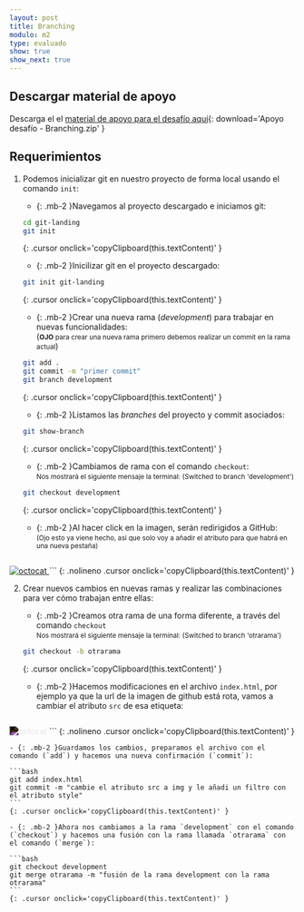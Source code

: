 ```yaml
---
layout: post
title: Branching
modulo: m2
type: evaluado
show: true
show_next: true
---
```


## Descargar material de apoyo

Descarga el el [material de apoyo para el desafío aquí](apoyo-desafio-evaluado-branching.zip){: download='Apoyo desafío - Branching.zip' }


## Requerimientos

1. Podemos inicializar git en nuestro proyecto de forma local usando el comando `init`:

	- {: .mb-2 }Navegamos al proyecto descargado e iniciamos git:

	```bash
	cd git-landing
	git init
	```
	{: .cursor onclick='copyClipboard(this.textContent)' }

	- {: .mb-2 }Inicilizar git en el proyecto descargado:

	```bash
	git init git-landing
	```
	{: .cursor onclick='copyClipboard(this.textContent)' }

	- {: .mb-2 }Crear una nueva rama (*development*) para trabajar en nuevas funcionalidades:<br>(<small class="text-warning"><strong>OJO</strong> para crear una nueva rama primero debemos realizar un commit en la rama actual</small>)
	
	```bash
	git add .
	git commit -m "primer commit"
	git branch development
	```
	{: .cursor onclick='copyClipboard(this.textContent)' }

	- {: .mb-2 }Listamos las *branches* del proyecto y commit asociados:

	```bash
	git show-branch
	```
	{: .cursor onclick='copyClipboard(this.textContent)' }

	- {: .mb-2 }Cambiamos de rama con el comando `checkout`:<br><small>Nos mostrará el siguiente mensaje la terminal: (<span class="text-light">Switched to branch 'development'</span>)</small>

	```bash
	git checkout development
	```
	{: .cursor onclick='copyClipboard(this.textContent)' }

	- {: .mb-2 }Al hacer click en la imagen, serán redirigidos a GitHub:<br><small class="d-block mb-2">(<span class="text-warning">Ojo</span> esto ya viene hecho, asi que solo voy a añadir el atributo para que habrá en una nueva pestaña)</small>
	```html
<a href="https://github.com/" target="_blank">
	<img src="https://assets-cdn.github.com/images/modules/logos_page/Octocat.png" alt="octocat">
</a>
	```
	{:  .nolineno .cursor onclick='copyClipboard(this.textContent)' }

2. Crear nuevos cambios en nuevas ramas y realizar las combinaciones para ver cómo trabajan entre ellas:

	- {: .mb-2 }Creamos otra rama de una forma diferente, a través del comando `checkout`<br><small>Nos mostrará el siguiente mensaje la terminal: (<span class="text-light">Switched to branch 'otrarama'</span>)</small>

	```bash
	git checkout -b otrarama
	```
	{: .cursor onclick='copyClipboard(this.textContent)' }

	- {: .mb-2 }Hacemos modificaciones en el archivo `index.html`, por ejemplo ya que la url de la imagen de github está rota, vamos a cambiar el atributo `src` de esa etiqueta:

	```html
<img src="https://raw.githubusercontent.com/EniDev911/assets/main/svg/software/github.svg" alt="octocat" style="filter: invert(1)">
	```
	{: .nolineno .cursor onclick='copyClipboard(this.textContent)' }

	- {: .mb-2 }Guardamos los cambios, preparamos el archivo con el comando (`add`) y hacemos una nueva confirmación (`commit`):

	```bash
	git add index.html
	git commit -m "cambie el atributo src a img y le añadi un filtro con el atributo style"
	```
	{: .cursor onclick='copyClipboard(this.textContent)' }

	- {: .mb-2 }Ahora nos cambiamos a la rama `development` con el comando (`checkout`) y hacemos una fusión con la rama llamada `otrarama` con el comando (`merge`):
	
	```bash
	git checkout development
	git merge otrarama -m "fusión de la rama development con la rama otrarama"
	```
	{: .cursor onclick='copyClipboard(this.textContent)' }